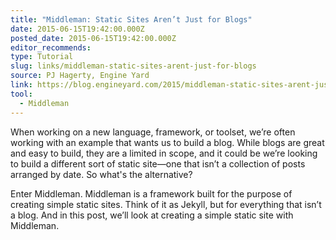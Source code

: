 ```yaml
---
title: "Middleman: Static Sites Aren’t Just for Blogs"
date: 2015-06-15T19:42:00.000Z
posted_date: 2015-06-15T19:42:00.000Z
editor_recommends:
type: Tutorial
slug: links/middleman-static-sites-arent-just-for-blogs
source: PJ Hagerty, Engine Yard
link: https://blog.engineyard.com/2015/middleman-static-sites-arent-just-for-blogs?utm_content=buffer3c3a0&amp;utm_medium=social&amp;utm_source=twitter.com&amp;utm_campaign=buffer
tool:
  - Middleman
---
```

When working on a new language, framework, or toolset, we’re often working with an example that wants us to build a blog. While blogs are great and easy to build, they are a limited in scope, and it could be we’re looking to build a different sort of static site—one that isn’t a collection of posts arranged by date. So what's the alternative?

Enter Middleman. Middleman is a framework built for the purpose of creating simple static sites. Think of it as Jekyll, but for everything that isn’t a blog. And in this post, we’ll look at creating a simple static site with Middleman.



